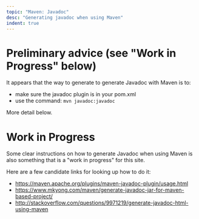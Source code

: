 ```yaml
---
topic: "Maven: Javadoc"
desc: "Generating javadoc when using Maven"
indent: true
---
```


# Preliminary advice (see "Work in Progress" below)

It appears that the way to generate to generate Javadoc with Maven is to:

* make sure the javadoc plugin is in your pom.xml
* use the command: `mvn javadoc:javadoc`

More detail below.

# Work in Progress

Some clear instructions on how to generate Javadoc when using Maven is also something that is a "work in progress" for this site.

Here are a few candidate links for looking up how to do it:

* <https://maven.apache.org/plugins/maven-javadoc-plugin/usage.html>
* <https://www.mkyong.com/maven/generate-javadoc-jar-for-maven-based-project/>
* <http://stackoverflow.com/questions/9971219/generate-javadoc-html-using-maven>

